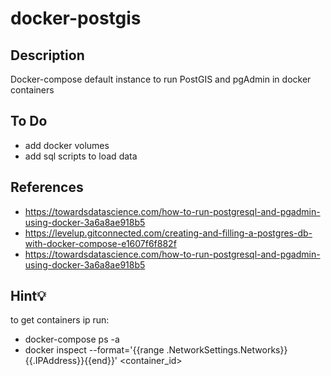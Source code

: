 # docker-postgis

## Description

Docker-compose default instance to run PostGIS and pgAdmin in docker containers

## To Do

- add docker volumes
- add sql scripts to load data

## References

- https://towardsdatascience.com/how-to-run-postgresql-and-pgadmin-using-docker-3a6a8ae918b5
- https://levelup.gitconnected.com/creating-and-filling-a-postgres-db-with-docker-compose-e1607f6f882f
- https://towardsdatascience.com/how-to-run-postgresql-and-pgadmin-using-docker-3a6a8ae918b5

## Hint💡

to get containers ip run:

- docker-compose ps -a
- docker inspect --format='{{range .NetworkSettings.Networks}}{{.IPAddress}}{{end}}' <container_id>
